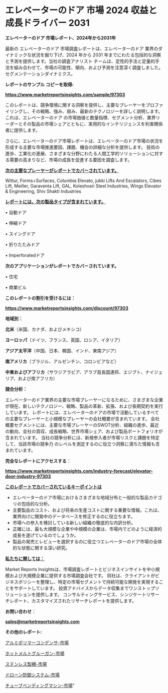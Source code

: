 # エレベーターのドア 市場 2024 収益と成長ドライバー 2031

<strong>エレベーターのドア 市場レポート、2024年から2031年</strong>

最新の エレベーターのドア 市場調査レポートは、エレベーターのドア 業界のダイナミックな状況を掘り下げ、2024 年から 2031 年までにわたる包括的な洞察と予測を提供します。当社の調査アナリスト チームは、定性的手法と定量的手法を組み合わせて、市場の可能性、傾向、および予測を注意深く調査しました。 セグメンテーションダイナミクス。



<strong>レポートのサンプル コピーを取得:</strong> <a href=https://www.marketreportsinsights.com/sample/97303>

<strong><u>https://www.marketreportsinsights.com/sample/97303</u></strong></a>

このレポートは、競争環境に関する洞察を提供し、主要なプレーヤーをプロファイリングし、その戦略、強み、弱み、最新のテクノロジーを詳しく説明します。 これは、エレベーターのドア の市場価値と数量指標、セグメント分析、業界リーダーとその製品の市場シェアとともに、実用的なインテリジェンスを利害関係者に提供します。

さらに、エレベーターのドア市場レポートは、エレベーターのドア市場の状況を形成する主要な市場推進要因、課題、機会の詳細な分析を提供します。 技術の進歩、工業化の進展、さまざまな分野にわたる人間工学的ソリューションに対する需要の高まりなど、市場の成長を促進する要因を調査します。



<strong><u>次の主要なプレーヤーがレポートでカバーされています。</u></strong>

Wittur, Forms+Surfaces, Columbia Elevato, jukki Lifts And Escalators, Cibes Lift, Meiller, Garaventa Lift, GAL, Koleshvari Steel Industries, Wings Elevator & Engineering, Shiv Shakti Industries



<strong><u><b>レポートには、次の製品タイプが含まれています。</b></u></strong>

• 自動ドア

• 伸縮ドア

• スイングドア

• 折りたたみドア

• Imperforatedドア



<strong><b>次のアプリケーションがレポートでカバーされています。</b></strong>

• 住宅

• 商業ビル



<strong><b>このレポートの割引を受けるには：</b></strong><a href=https://www.marketreportsinsights.com/discount/97303>

<strong><u>https://www.marketreportsinsights.com/discount/97303</u></strong></a>



<strong>地域別：</strong>



<strong>北米</strong>（米国、カナダ、およびメキシコ）



<strong>ヨーロッパ</strong>（ドイツ、フランス、英国、ロシア、イタリア）



<strong>アジア太平洋</strong>（中国、日本、韓国、インド、東南アジア）



<strong>南アメリカ</strong>（ブラジル、アルゼンチン、コロンビアなど）



<strong>中東およびアフリカ</strong>（サウジアラビア、アラブ首長国連邦、エジプト、ナイジェリア、および南アフリカ）



<strong>競合分析：</strong>

エレベーターのドア業界の主要な市場プレーヤーになるために、さまざまな企業が現在、新しいテクノロジー、戦略、製品の革新、拡張、および長期契約を実行しています。 レポートには、エレベーターのドアの市場で活動しているすべての主要なプレーヤーと小規模なプレーヤーの会社概要が含まれています。 会社概要セグメントには、主要な市場プレーヤーのSWOT分析、組織の進歩、最近の動向、会社の買収、成長戦略、世界市場シェア、および製品ポートフォリオが含まれています。 当社の競争分析には、新規参入者が市場リスクと課題を特定して、当該市場の競争力 のレベルを測定するのに役立つ洞察に満ちた情報も含まれています。



<strong>完全なレポートにアクセスする</strong>：

<a href=https://www.marketreportsinsights.com/industry-forecast/elevator-door-industry-97303>

<strong><u>https://www.marketreportsinsights.com/industry-forecast/elevator-door-industry-97303</u></strong></a>



<strong><u><b>このレポートでカバーされているキーポイントは</b></u></strong>
<ul>
  <li>エレベーターのドア市場におけるさまざまな地域分布と一般的な製品カテゴリの包括的な分析。</li>
  <li>主要製品のコスト、および将来の生産コストに関する重要な情報。これは、業界向けに開発中のデータベースを修正するのに役立ちます。</li>
  <li>市場への参入を検討している新しい組織の徹底的な内訳分析。</li>
  <li>正確には、最も大規模な企業や中規模の企業は、市場内でどのように経済的成長を遂げているのでしょうか。</li>
  <li>製品の発売とレビューを選択するのに役立つエレベーターのドア市場の全体的な状態に関する深い研究。</li>
</ul>


<strong><u><b>私たちに関しては：</b></u></strong>

Market Reports Insightsは、市場調査レポートとビジネスインサイトを中小規模および大規模企業に提供する市場調査会社です。 同社は、クライアントがビジネスポリシーを整理し、特定の市場セグメントで持続可能な開発を実現することをサポートしています。 投資アドバイスからデータ収集までワンストップソリューションを提供します。 コンサルティングサービス、シンジケートリサーチレポート、カスタマイズされたリサーチレポートを提供します。



<strong><b>お問い合わせ</b></strong>：

<a href=mailto:sales@marketreportsinsights.com>

<strong><u>sales@marketreportsinsights.com</u></strong></a>



<strong>その他のレポート:</strong>

<a href=https://www.linkedin.com/pulse/アルミポリマーコンデンサ-市場-2023-競争分析と事業成長-2030-9qcrf/>アルミポリマーコンデンサ-市場</a>

<a href=https://www.linkedin.com/pulse/ホットメルトグルーガン-市場-2023-年のダイナミクスとビジネストレンド-2030-pr-news-hub-fw5tf/>ホットメルトグルーガン-市場</a>

<a href=https://www.linkedin.com/pulse/ステンレス製樽-市場-2023-新興市場-将来の動向と市場需要-2030-jkdnf/>ステンレス製樽-市場</a>

<a href=https://www.linkedin.com/pulse/ドローン防御システム-市場-2023-総合分析と事業成長戦略-2030-0zcvf/>ドローン防御システム-市場</a>

<a href=https://www.linkedin.com/pulse/チューブベンディングマシン-市場-2023-競争分析と事業成長-2030-634nf/>チューブベンディングマシン-市場</a>"
